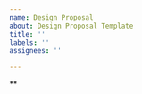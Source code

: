 ```yaml
---
name: Design Proposal
about: Design Proposal Template
title: ''
labels: ''
assignees: ''

---
```

** <Title> **

Status: Pending

Version: Alpha | Beta | GA

Implementation Owner: TBD

** Motivation **

<2-6 sentences about why this is needed>

** Proposal **

<4-6 description of the proposed solution>

** User Experience **

** Use Cases **

<enumerated list of use cases for this feature>

<in depth description of user experience>

<*include full examples*>

** Implementation **

<in depth description of how the feature will be implemented.  in some cases this may be very simple.>

** Alternatives considered **

<short description of alternative solutions to be considered>
